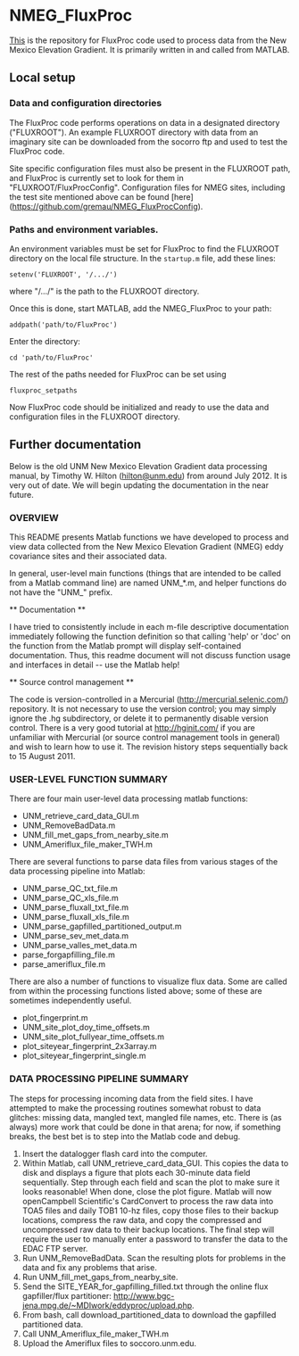 # NMEG_FluxProc

[This](https://github.com/gremau/NMEG_FluxProc) is the repository for
FluxProc code used to process data from the New Mexico Elevation Gradient.
It is primarily written in and called from MATLAB.


## Local setup

### Data and configuration directories

The FluxProc code performs operations on data in a designated directory
("FLUXROOT"). An example FLUXROOT directory with data from an imaginary
site can be downloaded from the socorro ftp and used to test the FluxProc
code.

Site specific configuration files must also be present in the FLUXROOT
path, and FluxProc is currently set to look for them in
"FLUXROOT/FluxProcConfig". Configuration files for NMEG sites, including
the test site mentioned above can be found [here]
(https://github.com/gremau/NMEG_FluxProcConfig).

### Paths and environment variables.

An environment variables must be set for FluxProc to find the FLUXROOT
directory on the local file structure. In the `startup.m` file, add
these lines:

    setenv('FLUXROOT', '/.../')

where "/.../" is the path to the FLUXROOT directory.

Once this is done, start MATLAB, add the NMEG_FluxProc to your path:

    addpath('path/to/FluxProc')

Enter the directory:

    cd 'path/to/FluxProc'

The rest of the paths needed for FluxProc can be set using

    fluxproc_setpaths

Now FluxProc code should be initialized and ready to use the data and
configuration files in the FLUXROOT directory.

## Further documentation

Below is the old UNM New Mexico Elevation Gradient data processing manual,
by Timothy W. Hilton (hilton@unm.edu) from around July 2012. It is very
out of date. We will begin updating the documentation in the near future.

### OVERVIEW


This README presents Matlab functions we have developed to process and
view data collected from the New Mexico Elevation Gradient (NMEG) eddy
covariance sites and their associated data.

In general, user-level main functions (things that are intended to be
called from a Matlab command line) are named UNM_*.m, and helper
functions do not have the "UNM_" prefix.

** Documentation **

I have tried to consistently include in each m-file descriptive
documentation immediately following the function definition so that
calling 'help' or 'doc' on the function from the Matlab prompt will
display self-contained documentation.  Thus, this readme document will
not discuss function usage and interfaces in detail -- use the Matlab
help!

** Source control management **

The code is version-controlled in a Mercurial
(http://mercurial.selenic.com/) repository.  It is not necessary to
use the version control; you may simply ignore the .hg subdirectory,
or delete it to permanently disable version control.  There is a very
good tutorial at http://hginit.com/ if you are unfamiliar with
Mercurial (or source control management tools in general) and wish to
learn how to use it.  The revision history steps sequentially back to
15 August 2011.


### USER-LEVEL FUNCTION SUMMARY

There are four main user-level data processing matlab functions:

* UNM_retrieve_card_data_GUI.m
* UNM_RemoveBadData.m
* UNM_fill_met_gaps_from_nearby_site.m
* UNM_Ameriflux_file_maker_TWH.m

There are several functions to parse data files from various stages of
the data processing pipeline into Matlab:

* UNM_parse_QC_txt_file.m
* UNM_parse_QC_xls_file.m
* UNM_parse_fluxall_txt_file.m
* UNM_parse_fluxall_xls_file.m
* UNM_parse_gapfilled_partitioned_output.m
* UNM_parse_sev_met_data.m
* UNM_parse_valles_met_data.m
* parse_forgapfilling_file.m
* parse_ameriflux_file.m

There are also a number of functions to visualize flux data.  Some are
called from within the processing functions listed above; some of
these are sometimes independently useful.

* plot_fingerprint.m
* UNM_site_plot_doy_time_offsets.m
* UNM_site_plot_fullyear_time_offsets.m
* plot_siteyear_fingerprint_2x3array.m
* plot_siteyear_fingerprint_single.m


### DATA PROCESSING PIPELINE SUMMARY

The steps for processing incoming data from the field sites.  I have
attempted to make the processing routines somewhat robust to data
glitches: missing data, mangled text, mangled file names, etc.  There
is (as always) more work that could be done in that arena; for now, if
something breaks, the best bet is to step into the Matlab code and
debug.

1. Insert the datalogger flash card into the computer.  
2. Within Matlab, call UNM_retrieve_card_data_GUI.  This copies the
   data to disk and displays a figure that plots each 30-minute data
   field sequentially.  Step through each field and scan the plot to
   make sure it looks reasonable!  When done, close the plot figure.
   Matlab will now openCampbell Scientific's CardConvert to process
   the raw data into TOA5 files and daily TOB1 10-hz files, copy those
   files to their backup locations, compress the raw data, and copy
   the compressed and uncompressed raw data to their backup locations.
   The final step will require the user to manually enter a password
   to transfer the data to the EDAC FTP server.
3. Run UNM_RemoveBadData.  Scan the resulting plots for problems in
   the data and fix any problems that arise.
4. Run UNM_fill_met_gaps_from_nearby_site.
5. Send the SITE_YEAR_for_gapfilling_filled.txt through the online
   flux gapfiller/flux partitioner:
   http://www.bgc-jena.mpg.de/~MDIwork/eddyproc/upload.php.
6. From bash, call download_partitioned_data to download the gapfilled
   partitioned data.
7. Call UNM_Ameriflux_file_maker_TWH.m
8. Upload the Ameriflux files to soccoro.unm.edu.
